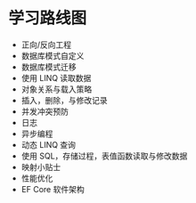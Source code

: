 # 学习路线图

- 正向/反向工程
- 数据库模式自定义
- 数据库模式迁移
- 使用 LINQ 读取数据
- 对象关系与载入策略
- 插入，删除，与修改记录
- 并发冲突预防
- 日志
- 异步编程
- 动态 LINQ 查询
- 使用 SQL，存储过程，表值函数读取与修改数据
- 映射小贴士
- 性能优化
- EF Core 软件架构
